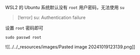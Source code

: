 WSL2 的 Ubuntu 系统默认没有 `root` 用户密码，无法使用 `su`

> [!error] su: Authentication failure

设置 `root` 密码即可

```shell
sudo passwd root
```

![[../../_resources/images/Pasted image 20241019123139.png]]
